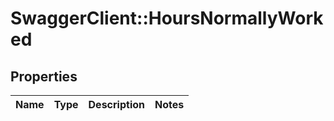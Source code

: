 # SwaggerClient::HoursNormallyWorked

## Properties
Name | Type | Description | Notes
------------ | ------------- | ------------- | -------------

